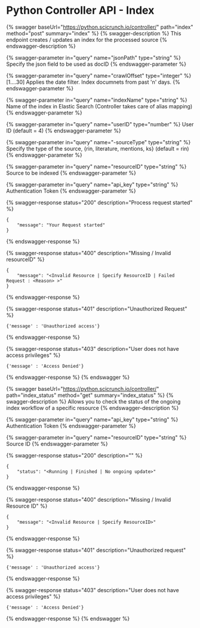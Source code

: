 # Python Controller API - Index

{% swagger baseUrl="https://python.scicrunch.io/controller/" path="index" method="post" summary="index" %}
{% swagger-description %}
This endpoint creates / updates an index for the processed source
{% endswagger-description %}

{% swagger-parameter in="query" name="jsonPath" type="string" %}
Specify the json field to be used as docID
{% endswagger-parameter %}

{% swagger-parameter in="query" name="crawlOffset" type="integer" %}
\[1....30] Applies the date filter. Index documnets from past 'n' days.
{% endswagger-parameter %}

{% swagger-parameter in="query" name="indexName" type="string" %}
Name of the index in Elastic Search (Controller takes care of alias mapping)
{% endswagger-parameter %}

{% swagger-parameter in="query" name="userID" type="number" %}
User ID (default = 4)
{% endswagger-parameter %}

{% swagger-parameter in="query" name="-sourceType" type="string" %}
Specify the type of the source, {rin, literature, mentions, ks} (default = rin)
{% endswagger-parameter %}

{% swagger-parameter in="query" name="resourceID" type="string" %}
Source to be indexed
{% endswagger-parameter %}

{% swagger-parameter in="query" name="api_key" type="string" %}
Authentication Token
{% endswagger-parameter %}

{% swagger-response status="200" description="Process request started" %}
```
{
    "message": "Your Request started"
}
```
{% endswagger-response %}

{% swagger-response status="400" description="Missing / Invalid resourceID" %}
```
{
    "message": "<Invalid Resource | Specify ResourceID | Failed Request : <Reason> >"
}
```
{% endswagger-response %}

{% swagger-response status="401" description="Unauthorized Request" %}
```
{'message' : 'Unauthorized access'}
```
{% endswagger-response %}

{% swagger-response status="403" description="User does not have access privileges" %}
```
{'message' : 'Access Denied'}
```
{% endswagger-response %}
{% endswagger %}

{% swagger baseUrl="https://python.scicrunch.io/controller/" path="index_status" method="get" summary="index_status" %}
{% swagger-description %}
Allows you to check the status of the ongoing index workflow of a specific resource
{% endswagger-description %}

{% swagger-parameter in="query" name="api_key" type="string" %}
Authentication Token
{% endswagger-parameter %}

{% swagger-parameter in="query" name="resourceID" type="string" %}
Source ID
{% endswagger-parameter %}

{% swagger-response status="200" description="" %}
```
{
    "status": "<Running | Finished | No ongoing update>"
}
```
{% endswagger-response %}

{% swagger-response status="400" description="Missing / Invalid Resource ID" %}
```
{
    "message": "<Invalid Resource | Specify ResourceID>"
}
```
{% endswagger-response %}

{% swagger-response status="401" description="Unauthorized request" %}
```
{'message' : 'Unauthorized access'}
```
{% endswagger-response %}

{% swagger-response status="403" description="User does not have access privileges" %}
```
{'message' : 'Access Denied'}
```
{% endswagger-response %}
{% endswagger %}

